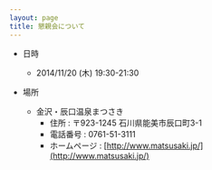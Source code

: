 ```yaml
---
layout: page
title: 懇親会について
---
```


* 日時
  * 2014/11/20 (木) 19:30-21:30

* 場所
  * 金沢・辰口温泉まつさき
    * 住所 : 〒923-1245 石川県能美市辰口町3-1
    * 電話番号 : 0761-51-3111
    * ホームページ : [http://www.matsusaki.jp/](http://www.matsusaki.jp/)
